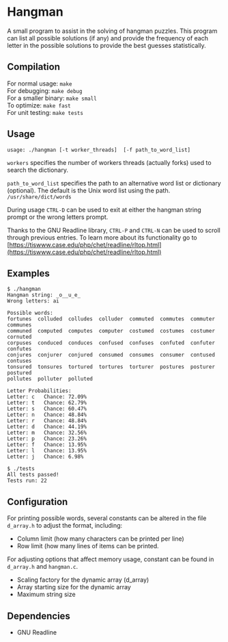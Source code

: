 # Hangman

A small program to assist in the solving of hangman puzzles.  This program
can list all possible solutions (if any) and provide the frequency of each
letter in the possible solutions to provide the best guesses statistically.

## Compilation

For normal usage: `make`  
For debugging: `make debug`  
For a smaller binary: `make small`  
To optimize: `make fast`  
For unit testing: `make tests`  


## Usage

`usage: ./hangman [-t worker_threads]  [-f path_to_word_list]`  

`workers` specifies the number of workers threads (actually forks) used to
search the dictionary.  

`path_to_word_list` specifies the path to an alternative word list or
dictionary (optional).  The default is the Unix word list using the path.
`/usr/share/dict/words`  

During usage `CTRL-D` can be used to exit at either the hangman string prompt
or the wrong letters prompt.

Thanks to the GNU Readline library, `CTRL-P` and `CTRL-N` can be used to
scroll through previous entries.  To learn more about its functionality
go to [https://tiswww.case.edu/php/chet/readline/rltop.html](https://tiswww.case.edu/php/chet/readline/rltop.html)  



## Examples

```
$ ./hangman
Hangman string: _o__u_e_
Wrong letters: ai

Possible words:
fortunes  colluded  colludes  colluder  commuted  commutes  commuter  communes  
communed  computed  computes  computer  costumed  costumes  costumer  cornuted  
corpuses  conduced  conduces  confused  confuses  confuted  confuter  confutes  
conjures  conjurer  conjured  consumed  consumes  consumer  contused  contuses  
tonsured  tonsures  tortured  tortures  torturer  postures  posturer  postured  
pollutes  polluter  polluted  

Letter Probabilities:
Letter: c	Chance: 72.09%
Letter: t	Chance: 62.79%
Letter: s	Chance: 60.47%
Letter: n	Chance: 48.84%
Letter: r	Chance: 48.84%
Letter: d	Chance: 44.19%
Letter: m	Chance: 32.56%
Letter: p	Chance: 23.26%
Letter: f	Chance: 13.95%
Letter: l	Chance: 13.95%
Letter: j	Chance: 6.98%

$ ./tests
All tests passed!
Tests run: 22
```

## Configuration

For printing possible words, several constants can be altered in the file
`d_array.h` to adjust the format, including:

* Column limit (how many characters can be printed per line)
* Row limit (how many lines of items can be printed.

For adjusting options that affect memory usage, constant can be found in
`d_array.h` and `hangman.c`.  

* Scaling factory for the dynamic array (d_array)
* Array starting size for the dynamic array
* Maximum string size

## Dependencies

* GNU Readline
